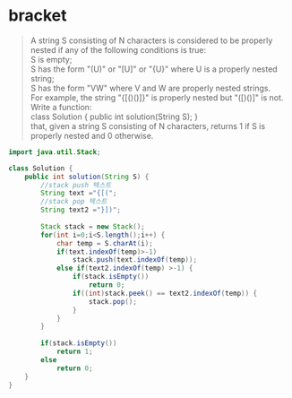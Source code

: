 # bracket
> A string S consisting of N characters is considered to be properly nested if any of the following conditions is true:   
S is empty;   
S has the form "(U)" or "[U]" or "{U}" where U is a properly nested string;    
S has the form "VW" where V and W are properly nested strings.     
For example, the string "{[()()]}" is properly nested but "([)()]" is not.    
Write a function:      
class Solution { public int solution(String S); }     
that, given a string S consisting of N characters, returns 1 if S is properly nested and 0 otherwise.     
     
```java
import java.util.Stack;

class Solution {
    public int solution(String S) {
		//stack push 텍스트
        String text ="{[(";
		//stack pop 텍스트
		String text2 ="}])";
		
		Stack stack = new Stack();
		for(int i=0;i<S.length();i++) {
			char temp = S.charAt(i);
			if(text.indexOf(temp)>-1)
				stack.push(text.indexOf(temp));
			else if(text2.indexOf(temp) >-1) {
			    if(stack.isEmpty())
			        return 0;
				if((int)stack.peek() == text2.indexOf(temp)) {
					stack.pop();
				}
			}
		}
		
		if(stack.isEmpty())
			return 1;
		else
			return 0;
    }
}
```